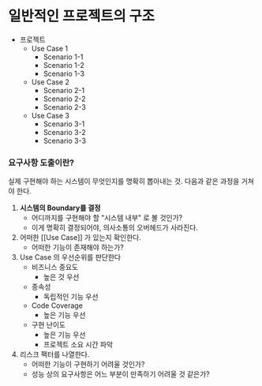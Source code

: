 # 일반적인 프로젝트의 구조
- 프로젝트
    - Use Case 1
        - Scenario 1-1
        - Scenario 1-2
        - Scenario 1-3
    - Use Case 2
        - Scenario 2-1
        - Scenario 2-2
        - Scenario 2-3
    - Use Case 3
        - Scenario 3-1
        - Scenario 3-2
        - Scenario 3-3

### 요구사항 도출이란?
실제 구현해야 하는 시스템이 무엇인지를 명확히 뽑아내는 것.
다음과 같은 과정을 거쳐야 한다.
1. **시스템의 Boundary를 결정**
	- 어디까지를 구현해야 할 "시스템 내부" 로 볼 것인가?
	- 이게 명확히 결정되어야, 의사소통의 오버헤드가 사라진다.
2. 어떠한 [[Use Case]] 가 있는지 확인한다.
	- 어떠한 기능이 존재해야 하는가?
3. Use Case 의 우선순위를 판단한다
    - 비즈니스 중요도
        - 높은 것 우선
    - 종속성
        - 독립적인 기능 우선
    - Code Coverage
        - 높은 기능 우선
    - 구현 난이도
        - 높은 기능 우선
        - 프로젝트 소요 시간 파악
4. 리스크 팩터를 나열한다.
	- 어떠한 기능이 구현하기 어려울 것인가?
	- 성능 상의 요구사항은 어느 부분이 만족하기 어려울 것 같은가?


